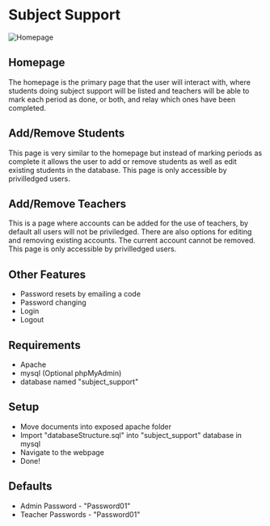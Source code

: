 # Subject Support
![Homepage](/gitRes/homepage.png)
## Homepage
The homepage is the primary page that the user will interact with, where students doing subject support will be listed and teachers will be able to mark each period as done, or both, and relay which ones have been completed.

## Add/Remove Students
This page is very similar to the homepage but instead of marking periods as complete it allows the user to add or remove students as well as edit existing students in the database. This page is only accessible by privilledged users.

## Add/Remove Teachers
This is a page where accounts can be added for the use of teachers, by default all users will not be priviledged. There are also options for editing and removing existing accounts. The current account cannot be removed. This page is only accessible by privilledged users.

## Other Features
* Password resets by emailing a code
* Password changing
* Login
* Logout

## Requirements
* Apache
* mysql (Optional phpMyAdmin)
* database named "subject_support"

## Setup
* Move documents into exposed apache folder
* Import "databaseStructure.sql" into "subject_support" database in mysql
* Navigate to the webpage
* Done!

## Defaults
* Admin Password - "Password01"
* Teacher Passwords - "Password01"
